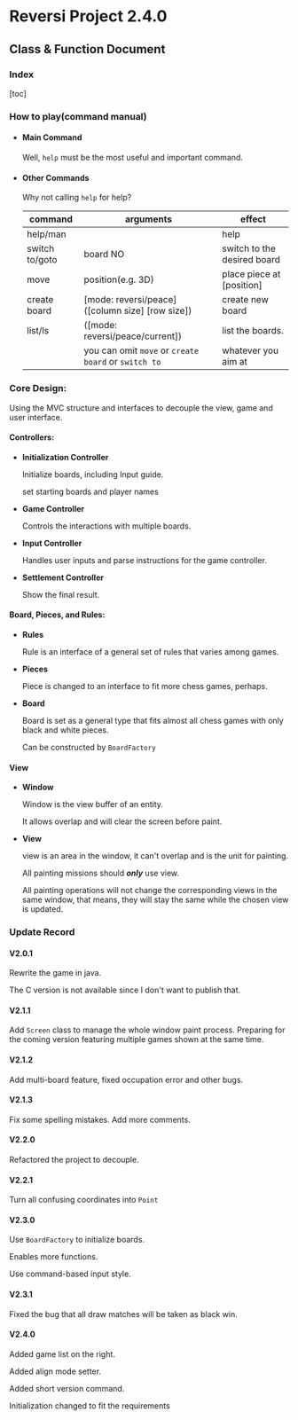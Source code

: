 # Reversi Project 2.4.0

## Class & Function Document

### Index

[toc]

### How to play(command manual)

* #### Main Command

  Well, `help` must be the most useful and important command.

* #### Other Commands

  Why not calling `help` for help?

  | command        | arguments                                            | effect                      |
  | -------------- | ---------------------------------------------------- | --------------------------- |
  | help/man       |                                                      | help                        |
  | switch to/goto | board NO                                             | switch to the desired board |
  | move           | position(e.g. 3D)                                    | place piece at [position]   |
  | create board   | [mode: reversi/peace] ([column size] [row size])     | create new board            |
  | list/ls        | ([mode: reversi/peace/current])                      | list the boards.            |
  |                | you can omit `move` or `create board` or `switch to` | whatever you aim at         |

### Core Design:

Using the MVC structure and interfaces to decouple the view, game and user interface.

#### Controllers:

* **Initialization Controller**

  Initialize boards, including Input guide.

  set starting boards and player names

* **Game Controller**

  Controls the interactions with multiple boards.

* **Input Controller**

  Handles user inputs and parse instructions for the game controller.

* **Settlement Controller**

  Show the final result.

#### Board, Pieces, and Rules:

* **Rules**

  Rule is an interface of a general set of rules that varies among games.

* **Pieces**

	Piece is changed to an interface to fit more chess games, perhaps.

* **Board**

  Board is set as a general type that fits almost all chess games with only black and white pieces.
  
  Can be constructed by `BoardFactory`

#### View

* **Window**

  Window is the view buffer of an entity.

  It allows overlap and will clear the screen before paint.

* **View**

  view is an area in the window, it can't overlap and is the unit for painting.

  All painting missions should ***only*** use view.

  All painting operations will not change the corresponding views in the same window, that means, they will stay the same while the chosen view is updated.

### Update Record

#### V2.0.1

Rewrite the game in java.

The C version is not available since I don't want to publish that.

#### V2.1.1

Add `Screen` class to manage the whole window paint process. Preparing  for the coming version featuring multiple games shown  at the same time.

#### V2.1.2

Add multi-board feature, fixed occupation error and other bugs.

#### V2.1.3

Fix some spelling mistakes. Add more comments.

#### V2.2.0

Refactored the project to decouple.

#### V2.2.1

Turn all confusing coordinates into `Point`

#### V2.3.0

Use `BoardFactory` to initialize boards.

Enables more functions.

Use command-based input style.

#### V2.3.1

Fixed the bug that all draw matches will be taken as black win.

#### V2.4.0

Added game list on the right.

Added align mode setter.

Added short version command.

Initialization changed to fit the requirements
